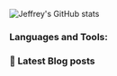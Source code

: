 ![Jeffrey's GitHub stats](https://github-readme-stats.vercel.app/api?username=jeffreyquan&theme=tokyonight&show_icons=true)

### Languages and Tools:

### 📝 Latest Blog posts

<!-- BLOG-POST-LIST:START -->
<!-- BLOG-POST-LIST:END -->

